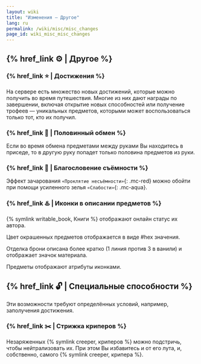 ```yaml
---
layout: wiki
title: "Изменения — Другое"
lang: ru
permalink: /wiki/misc/misc_changes
page_id: wiki_misc_misc_changes
---
```


## {% href_link ⚙️ | Другое %}

### {% href_link ⭐️ | Достижения %}
На сервере есть множество новых достижений, которые можно получить во время путешествия. Многие из них дают награды по завершении, включая открытие новых способностей или получение трофеев — уникальных предметов, которыми может воспользоваться только тот, кто их получил.

### {% href_link 🙌 | Половинный обмен %}
Если во время обмена предметами между руками Вы находитесь в приседе, то в другую руку попадет только половина предметов из руки.

### {% href_link 🎩 | Благословение съёмности %}
Эффект зачарования `«Проклятие несъёмности»`{: .mc-red} можно обойти при помощи усиленного зелья `«Слабости»`{: .mc-aqua}.

### {% href_link ♨️ | Иконки в описании предметов %}
{% symlink writable_book, Книги %} отображают онлайн статус их автора.

Цвет окрашенных предметов отображается в виде #hex значения.

Отделка брони описана более кратко (1 линия против 3 в ванили) и отображает значок материала.

Предметы отображают атрибуты иконками.



## {% href_link 🔓️ | Специальные способности %}

Эти возможности требуют определённых условий, например, заполучения достижения.


### {% href_link ✂️ | Стрижка криперов %}
Незаряженных {% symlink creeper, криперов %} можно подстричь, чтобы нейтрализовать их. При этом Вы избавитесь и от его лута, и, собственно, самого {% symlink creeper, крипера %}.
